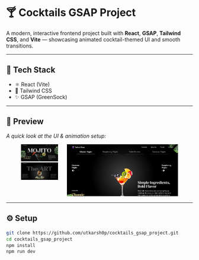 # 🍸 Cocktails GSAP Project

A modern, interactive frontend project built with **React**, **GSAP**, **Tailwind CSS**, and **Vite** — showcasing animated cocktail-themed UI and smooth transitions.

---

## 🚀 Tech Stack

- ⚛️ React (Vite)
- 🎨 Tailwind CSS
- ✨ GSAP (GreenSock)

---

## 📸 Preview

*A quick look at the UI & animation setup:*

<p align="center">
  <span style="display: inline-block; vertical-align: top;">
    <img src="./readme/small-top.png" alt="Small Top" width="100"><br>
    <img src="./readme/small-bottom.png" alt="Small Bottom" width="100">
  </span>
  <span style="display: inline-block; margin-left: 20px;">
    <img src="./readme/big.png" alt="Big Image" width="300">
  </span>
</p>


---

## ⚙️ Setup

```bash
git clone https://github.com/utkarsh0p/cocktails_gsap_project.git
cd cocktails_gsap_project
npm install
npm run dev

